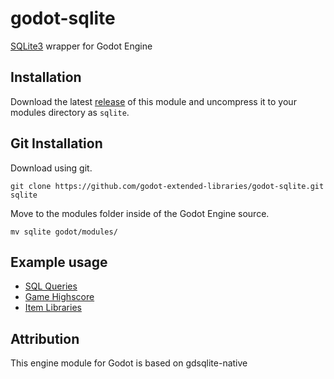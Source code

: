 # godot-sqlite

[SQLite3](https://www.sqlite.org/) wrapper for Godot Engine

## Installation

Download the latest [release](https://github.com/godot-extended-libraries/godot-sqlite/releases) of this module and uncompress it to your modules directory as `sqlite`.

## Git Installation

Download using git.

```
git clone https://github.com/godot-extended-libraries/godot-sqlite.git sqlite
```

Move to the modules folder inside of the Godot Engine source.

```
mv sqlite godot/modules/
```

## Example usage

- [SQL Queries](https://github.com/godot-extended-libraries/godot-sqlite/blob/master/demo/SQLite/sql_queries.gd)
- [Game Highscore](https://github.com/godot-extended-libraries/godot-sqlite/blob/master/demo/SQLite/game_highscore.gd)
- [Item Libraries](https://github.com/godot-extended-libraries/godot-sqlite/blob/master/demo/SQLite/item_database.gd)

## Attribution

This engine module for Godot is based on gdsqlite-native

